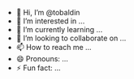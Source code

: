 - 👋 Hi, I’m @tobaldin
- 👀 I’m interested in ...
- 🌱 I’m currently learning ...
- 💞️ I’m looking to collaborate on ...
- 📫 How to reach me ...
- 😄 Pronouns: ...
- ⚡ Fun fact: ...

<!---
tobaldin/tobaldin is a ✨ special ✨ repository because its `README.md` (this file) appears on your GitHub profile.
You can click the Preview link to take a look at your changes.
--->
